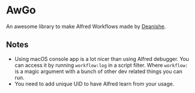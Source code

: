 # AwGo

An awesome library to make Alfred Workflows made by [Deanishe](https://github.com/deanishe).

## Notes

* Using macOS console app is a lot nicer than using Alfred debugger. You can access it by running `workflow:log` in a script filter. Where `workflow:` is a magic argument with a bunch of other dev related things you can run.
* You need to add unique UID to have Alfred learn from your usage.

